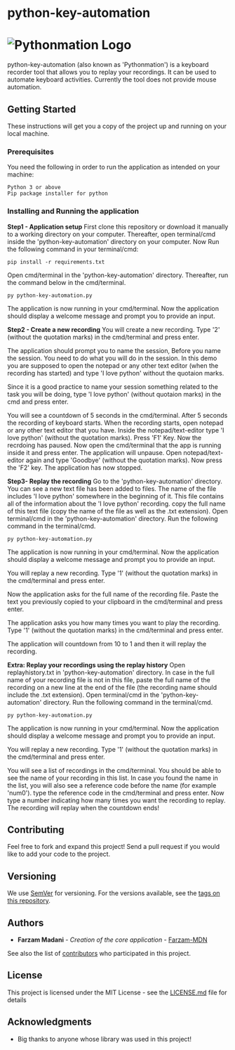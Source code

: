 # python-key-automation


# ![Pythonmation Logo](https://i.imgur.com/wyITnRp.png)


python-key-automation (also known as 'Pythonmation') is a keyboard recorder tool that allows you to replay your recordings. It can be used to automate keyboard activities.
Currently the tool does not provide mouse automation.


## Getting Started

These instructions will get you a copy of the project up and running on your local machine.

### Prerequisites

You need the following in order to run the application as intended on your machine:

```
Python 3 or above
Pip package installer for python
```

### Installing and Running the application


**Step1 - Application setup**
First clone this repository or download it manually to a working directory on your computer.
Thereafter, open terminal/cmd inside the 'python-key-automation' directory on your computer.
Now Run the following command in your terminal/cmd:

```
pip install -r requirements.txt
```
Open cmd/terminal in the 'python-key-automation' directory. Thereafter, run the command below in the cmd/terminal.

```
py python-key-automation.py
```

The application is now running in your cmd/terminal.
Now the application should display a welcome message and prompt you to provide an input.


**Step2 - Create a new recording** 
You will create a new recording. Type '2' (without the quotation marks) in the cmd/terminal and press enter.


The application should prompt you to name the session, Before you name the session. You need to do what you will do in the session. In this demo you are supposed to open the notepad or any other text editor (when the recording has started) and type 'I love python' without the quotaion marks. 

Since it is a good practice to name your session something related to the task you will be doing, type 'I love python' (without quotaion marks) in the cmd and press enter.

You will see a countdown of 5 seconds in the cmd/terminal.
After 5 seconds the recording of keyboard starts.
When the recording starts, open notepad or any other text editor that you have. Inside the notepad/text-editor type 'I love python' (without the quotation marks).
Press 'F1' Key. Now the recrdoing has paused. Now open the cmd/terminal that the app is running inside it and press enter. The application will unpause. Open notepad/text-editor again and type 'Goodbye' (without the quotation marks). Now press the 'F2' key. The application has now stopped.

**Step3- Replay the recording**
Go to the 'python-key-automation' directory. You can see a new text file has been added to files. The name of the file includes 'I love python' somewhere in the beginning of it. This file contains all of the information about the 'I love python' recording.
copy the full name of this text file (copy the name of the file as well as the .txt extension).
Open terminal/cmd in the 'python-key-automation' directory.
Run the following command in the terminal/cmd.
```
py python-key-automation.py
```
The application is now running in your cmd/terminal.
Now the application should display a welcome message and prompt you to provide an input.

You will replay a new recording. Type '1' (without the quotation marks) in the cmd/terminal and press enter.

Now the application asks for the full name of the recording file. Paste the text you previously copied to your clipboard in the cmd/terminal and press enter.

The application asks you how many times you want to play the recording. Type '1' (without the quotation marks) in the cmd/terminal and press enter.

The application will countdown from 10 to 1 and then it will replay the recording.



**Extra: Replay your recordings using the replay history**
Open replayhistory.txt in 'python-key-automation' directory.
In case in the full name of your recording file is not in this file, paste the full name of the recording on a new line at the end of the file (the recording name should include the .txt extension). 
Open terminal/cmd in the 'python-key-automation' directory.
Run the following command in the terminal/cmd.
```
py python-key-automation.py
```
The application is now running in your cmd/terminal.
Now the application should display a welcome message and prompt you to provide an input.

You will replay a new recording. Type '1' (without the quotation marks) in the cmd/terminal and press enter.

You will see a list of recordings in the cmd/terminal. You should be able to see the name of your recording in this list. In case you found the name in the list, you will also see a reference code before the name (for example 'num0'). type the reference code in the cmd/terminal and press enter.
Now type a number indicating how many times you want the recording to replay.
The recording will replay when the countdown ends!


## Contributing

Feel free to fork and expand this project! Send a pull request if you would like to add your code to the project.

## Versioning

We use [SemVer](http://semver.org/) for versioning. For the versions available, see the [tags on this repository](https://github.com/Farzam-MDN/JustShareKeys/releases). 

## Authors

* **Farzam Madani** - *Creation of the core application* - [Farzam-MDN](https://github.com/Farzam-MDN)

See also the list of [contributors](https://github.com/Farzam-MDN/JustShareKeys/contributors) who participated in this project.

## License

This project is licensed under the MIT License - see the [LICENSE.md](https://github.com/Farzam-MDN/JustShareKeys/blob/master/LICENSE) file for details

## Acknowledgments

* Big thanks to anyone whose library was used in this project!
